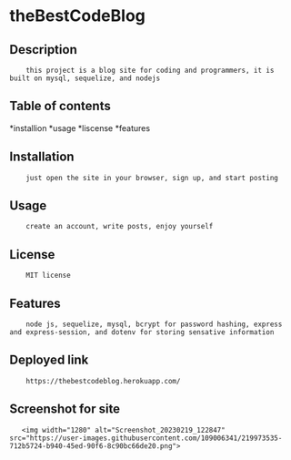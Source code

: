 
# theBestCodeBlog
## Description
        this project is a blog site for coding and programmers, it is built on mysql, sequelize, and nodejs
## Table of contents
 *installion
 *usage
 *liscense
 *features        
        
## Installation
        just open the site in your browser, sign up, and start posting
        
## Usage
        create an account, write posts, enjoy yourself
        
        
## License
        MIT license
        

        
## Features
        node js, sequelize, mysql, bcrypt for password hashing, express and express-session, and dotenv for storing sensative information
        
        
## Deployed link
        https://thebestcodeblog.herokuapp.com/
        
## Screenshot for site
        

        
       <img width="1280" alt="Screenshot_20230219_122847" src="https://user-images.githubusercontent.com/109006341/219973535-712b5724-b940-45ed-90f6-8c90bc66de20.png">

